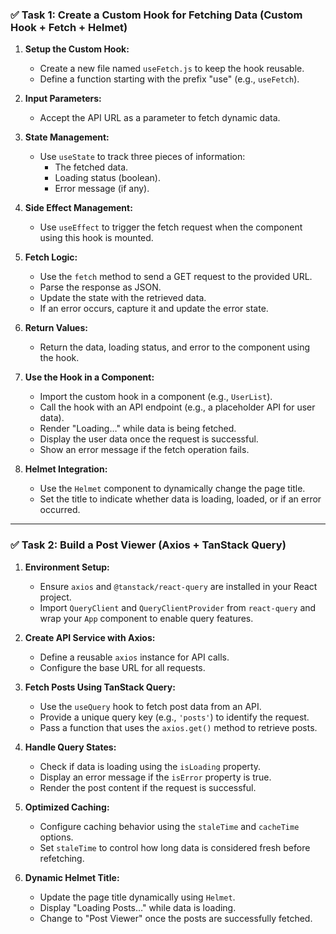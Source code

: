 ### ✅ **Task 1: Create a Custom Hook for Fetching Data (Custom Hook + Fetch + Helmet)**  

1. **Setup the Custom Hook:**  
   - Create a new file named `useFetch.js` to keep the hook reusable.  
   - Define a function starting with the prefix "use" (e.g., `useFetch`).  

2. **Input Parameters:**  
   - Accept the API URL as a parameter to fetch dynamic data.  

3. **State Management:**  
   - Use `useState` to track three pieces of information:  
     - The fetched data.  
     - Loading status (boolean).  
     - Error message (if any).  

4. **Side Effect Management:**  
   - Use `useEffect` to trigger the fetch request when the component using this hook is mounted.  

5. **Fetch Logic:**  
   - Use the `fetch` method to send a GET request to the provided URL.  
   - Parse the response as JSON.  
   - Update the state with the retrieved data.  
   - If an error occurs, capture it and update the error state.  

6. **Return Values:**  
   - Return the data, loading status, and error to the component using the hook.  

7. **Use the Hook in a Component:**  
   - Import the custom hook in a component (e.g., `UserList`).  
   - Call the hook with an API endpoint (e.g., a placeholder API for user data).  
   - Render "Loading…" while data is being fetched.  
   - Display the user data once the request is successful.  
   - Show an error message if the fetch operation fails.  

8. **Helmet Integration:**  
   - Use the `Helmet` component to dynamically change the page title.  
   - Set the title to indicate whether data is loading, loaded, or if an error occurred.  

---

### ✅ **Task 2: Build a Post Viewer (Axios + TanStack Query)**  

1. **Environment Setup:**  
   - Ensure `axios` and `@tanstack/react-query` are installed in your React project.  
   - Import `QueryClient` and `QueryClientProvider` from `react-query` and wrap your `App` component to enable query features.  

2. **Create API Service with Axios:**  
   - Define a reusable `axios` instance for API calls.  
   - Configure the base URL for all requests.  

3. **Fetch Posts Using TanStack Query:**  
   - Use the `useQuery` hook to fetch post data from an API.  
   - Provide a unique query key (e.g., `'posts'`) to identify the request.  
   - Pass a function that uses the `axios.get()` method to retrieve posts.  

4. **Handle Query States:**  
   - Check if data is loading using the `isLoading` property.  
   - Display an error message if the `isError` property is true.  
   - Render the post content if the request is successful.  

5. **Optimized Caching:**  
   - Configure caching behavior using the `staleTime` and `cacheTime` options.  
   - Set `staleTime` to control how long data is considered fresh before refetching.  

6. **Dynamic Helmet Title:**  
   - Update the page title dynamically using `Helmet`.  
   - Display "Loading Posts…" while data is loading.  
   - Change to "Post Viewer" once the posts are successfully fetched.  



